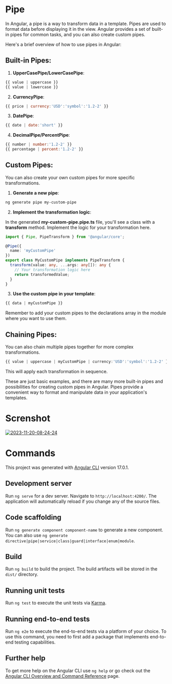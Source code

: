 # Pipe

In Angular, a pipe is a way to transform data in a template. Pipes are used to format data before displaying it in the view. Angular provides a set of built-in pipes for common tasks, and you can also create custom pipes.

Here's a brief overview of how to use pipes in Angular:

## Built-in Pipes:

1. **UpperCasePipe/LowerCasePipe**:
```js
{{ value | uppercase }}
{{ value | lowercase }}
```

2. **CurrencyPipe**:
```js
{{ price | currency:'USD':'symbol':'1.2-2' }}
```

3. **DatePipe**:
```js
{{ date | date:'short' }}
```

4. **DecimalPipe/PercentPipe**:
```js
{{ number | number:'1.2-2' }}
{{ percentage | percent:'1.2-2' }}
```

## Custom Pipes:

You can also create your own custom pipes for more specific transformations.

1. **Generate a new pipe**:
```bash
ng generate pipe my-custom-pipe
```

2. **Implement the transformation logic**:

In the generated **my-custom-pipe.pipe.ts** file, you'll see a class with a **transform** method. Implement the logic for your transformation here.

```typescript
import { Pipe, PipeTransform } from '@angular/core';

@Pipe({
  name: 'myCustomPipe'
})
export class MyCustomPipe implements PipeTransform {
  transform(value: any, ...args: any[]): any {
    // Your transformation logic here
    return transformedValue;
  }
}
```

3. **Use the custom pipe in your template**:

```typescript
{{ data | myCustomPipe }}
```

Remember to add your custom pipes to the declarations array in the module where you want to use them.

## Chaining Pipes:

You can also chain multiple pipes together for more complex transformations.

```typescript
{{ value | uppercase | myCustomPipe | currency:'USD':'symbol':'1.2-2' }}
```

This will apply each transformation in sequence.

These are just basic examples, and there are many more built-in pipes and possibilities for creating custom pipes in Angular. Pipes provide a convenient way to format and manipulate data in your application's templates.

# Screnshot

<a href="https://ibb.co/xSnqmYv"><img src="https://i.ibb.co/FbQ4sXv/2023-11-20-08-24-24.gif" alt="2023-11-20-08-24-24" border="0"></a>

# Commands

This project was generated with [Angular CLI](https://github.com/angular/angular-cli) version 17.0.1.

## Development server

Run `ng serve` for a dev server. Navigate to `http://localhost:4200/`. The application will automatically reload if you change any of the source files.

## Code scaffolding

Run `ng generate component component-name` to generate a new component. You can also use `ng generate directive|pipe|service|class|guard|interface|enum|module`.

## Build

Run `ng build` to build the project. The build artifacts will be stored in the `dist/` directory.

## Running unit tests

Run `ng test` to execute the unit tests via [Karma](https://karma-runner.github.io).

## Running end-to-end tests

Run `ng e2e` to execute the end-to-end tests via a platform of your choice. To use this command, you need to first add a package that implements end-to-end testing capabilities.

## Further help

To get more help on the Angular CLI use `ng help` or go check out the [Angular CLI Overview and Command Reference](https://angular.io/cli) page.
